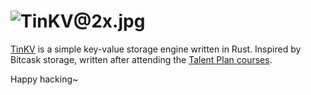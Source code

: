 # ![TinKV@2x.jpg](https://i.loli.net/2020/06/08/3hYVFNurxGoLei7.jpg)

[TinKV](https://github.com/iFaceless/tinkv) is a simple key-value storage engine written in Rust. Inspired by Bitcask storage, written after attending the [Talent Plan courses](https://github.com/pingcap/talent-plan). 

Happy hacking~
